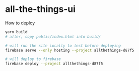 # all-the-things-ui

How to deploy

```sh
yarn build
# after, copy public/index.html into build/

# will run the site locally to test before deploying
firebase serve --only hosting --project allthethings-d87f5

# will deploy to firebase
firebase deploy --project allthethings-d87f5

```